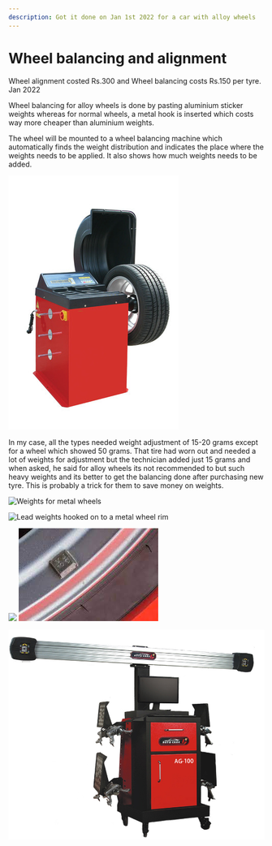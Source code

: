 ```yaml
---
description: Got it done on Jan 1st 2022 for a car with alloy wheels
---
```


# Wheel balancing and alignment

Wheel alignment costed Rs.300 and Wheel balancing costs Rs.150 per tyre. Jan 2022

Wheel balancing for alloy wheels is done by pasting aluminium sticker weights whereas for normal wheels, a metal hook is inserted which costs way more cheaper than aluminium weights.

The wheel will be mounted to a wheel balancing machine which automatically finds the weight distribution and indicates the place where the weights needs to be applied. It also shows how much weights needs to be added.&#x20;

![Wheel balancing machine](../.gitbook/assets/wheel-alignment-machine-500x500.jpeg)

In my case, all the types needed weight adjustment of 15-20 grams except for a wheel which showed 50 grams. That tire had worn out and needed a lot of weights for adjustment but the technician added just 15 grams and when asked, he said for alloy wheels its not recommended to but such heavy weights and its better to get the balancing done after purchasing new tyre. This is probably a trick for them to save money on weights.

![Weights for metal wheels](../.gitbook/assets/Tireweight\_Zn\_660.png)

![Lead weights hooked on to a metal wheel rim](../.gitbook/assets/lead\_weight.jpg)

![](../.gitbook/assets/61AZK8UW6BL.\_SL1100\_.jpg) ![Aluminium weights with adhesive](../.gitbook/assets/adhesive-weights.jpeg)



![Wheel alignment machine](../.gitbook/assets/Car-3D-Wheel-Alignment-Machine-for-Sale-with-Ce.jpg)


